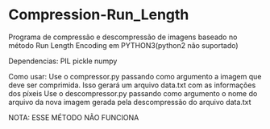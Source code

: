 # Compression-Run_Length
Programa de compressão e descompressão de imagens baseado no método Run Length Encoding em PYTHON3(python2 não suportado)

Dependencias:
  PIL
  pickle
  numpy
  
 Como usar:
  Use o compressor.py passando como argumento a imagem que deve ser comprimida. Isso gerará um arquivo data.txt com as informações dos píxeis
  Use o descompressor.py passando como argumento o nome do arquivo da nova imagem gerada pela descompressão do arquivo data.txt
  
 NOTA: ESSE MÉTODO NÃO FUNCIONA
